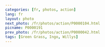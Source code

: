 ```yaml
---
categories: [fr, photos, action]
lang: fr
layout: photo
next_photo: /fr/photos/action/P0000104.html
picname: P0000191
prev_photo: /fr/photos/action/P0000042.html
tags: [Green Grass, Ingo, Willys]
---
```

